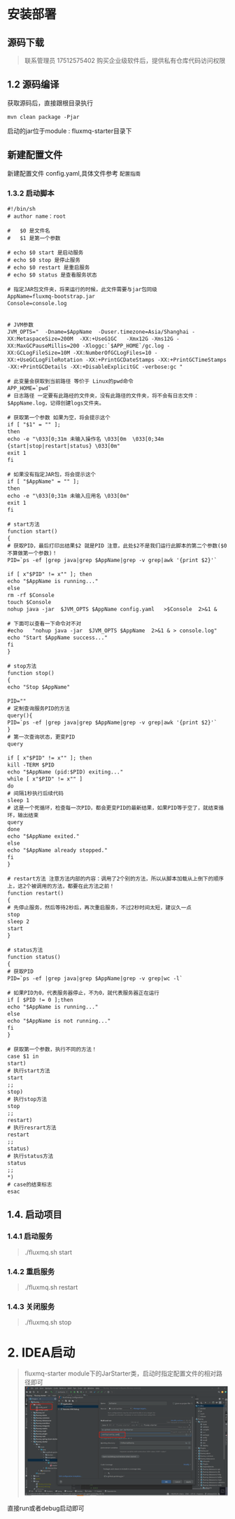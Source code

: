 # 安装部署
## 源码下载
> 联系管理员 17512575402 购买企业级软件后，提供私有仓库代码访问权限

## 1.2 源码编译
获取源码后，直接跟根目录执行

```shell
mvn clean package -Pjar
```
启动的jar位于module :   fluxmq-starter目录下
## 新建配置文件
新建配置文件 config.yaml,具体文件参考  `配置指南`

### 1.3.2 启动脚本
```shell
#!/bin/sh
# author name：root

#	$0 是文件名
#	$1 是第一个参数

# echo $0 start 是启动服务
# echo $0 stop 是停止服务
# echo $0 restart 是重启服务
# echo $0 status 是查看服务状态

# 指定JAR包文件夹，将来运行的时候，此文件需要与jar包同级
AppName=fluxmq-bootstrap.jar
Console=console.log


# JVM参数
JVM_OPTS="  -Dname=$AppName  -Duser.timezone=Asia/Shanghai -XX:MetaspaceSize=200M  -XX:+UseG1GC   -Xmx12G -Xms12G -XX:MaxGCPauseMillis=200 -Xloggc:`$APP_HOME`/gc.log -XX:GCLogFileSize=10M -XX:NumberOfGCLogFiles=10 -XX:+UseGCLogFileRotation -XX:+PrintGCDateStamps -XX:+PrintGCTimeStamps -XX:+PrintGCDetails -XX:+DisableExplicitGC -verbose:gc "

# 此变量会获取到当前路径 等价于 Linux的pwd命令
APP_HOME=`pwd`
# 日志路径 一定要有此路经的文件夹，没有此路径的文件夹，将不会有日志文件：$AppName.log，记得创建logs文件夹。

# 获取第一个参数 如果为空，将会提示这个
if [ "$1" = "" ];
then
echo -e "\033[0;31m 未输入操作名 \033[0m  \033[0;34m {start|stop|restart|status} \033[0m"
exit 1
fi

# 如果没有指定JAR包，将会提示这个
if [ "$AppName" = "" ];
then
echo -e "\033[0;31m 未输入应用名 \033[0m"
exit 1
fi

# start方法
function start()
{
# 获取PID，最后打印出结果$2 就是PID 注意，此处$2不是我们运行此脚本的第二个参数($0 不算做第一个参数)！
PID=`ps -ef |grep java|grep $AppName|grep -v grep|awk '{print $2}'`

if [ x"$PID" != x"" ]; then
echo "$AppName is running..."
else
rm -rf $Console
touch $Console
nohup java -jar  $JVM_OPTS $AppName config.yaml   >$Console  2>&1 &

# 下面可以查看一下命令对不对
#echo	"nohup java -jar  $JVM_OPTS $AppName  2>&1 & > console.log"
echo "Start $AppName success..."
fi
}

# stop方法
function stop()
{
echo "Stop $AppName"

PID=""
# 定制查询服务PID的方法
query(){
PID=`ps -ef |grep java|grep $AppName|grep -v grep|awk '{print $2}'`
}
# 第一次查询状态，更变PID
query

if [ x"$PID" != x"" ]; then
kill -TERM $PID
echo "$AppName (pid:$PID) exiting..."
while [ x"$PID" != x"" ]
do
# 间隔1秒执行后续代码
sleep 1
# 这是一个死循环，检查每一次PID，都会更变PID的最新结果，如果PID等于空了，就结束循环，输出结束
query
done
echo "$AppName exited."
else
echo "$AppName already stopped."
fi
}

# restart方法 注意方法内部的内容：调用了2个别的方法，所以从脚本加载从上倒下的顺序上，这2个被调用的方法，都要在此方法之前！
function restart()
{
# 先停止服务，然后等待2秒后，再次重启服务，不过2秒时间太短，建议久一点
stop
sleep 2
start
}

# status方法
function status()
{
# 获取PID
PID=`ps -ef |grep java|grep $AppName|grep -v grep|wc -l`

# 如果PID为0，代表服务器停止，不为0，就代表服务器正在运行
if [ $PID != 0 ];then
echo "$AppName is running..."
else
echo "$AppName is not running..."
fi
}

# 获取第一个参数，执行不同的方法！
case $1 in
start)
# 执行start方法
start
;;
stop)
# 执行stop方法
stop
;;
restart)
# 执行resrart方法
restart
;;
status)
# 执行status方法
status
;;
*)
# case的结束标志
esac

```
## 1.4. 启动项目
### 1.4.1 启动服务
>  ./fluxmq.sh start

### 1.4.2 重启服务
>  ./fluxmq.sh restart

### 1.4.3 关闭服务
>  ./fluxmq.sh stop

# 2. IDEA启动
> fluxmq-starter module下的JarStarter类，启动时指定配置文件的相对路径即可
![](../../assets/images/img_1.png)

直接run或者debug启动即可

